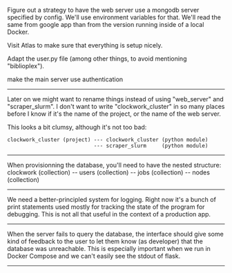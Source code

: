 
Figure out a strategy to have the web server use a mongodb server specified by config.
We'll use environment variables for that. We'll read the same from google app
than from the version running inside of a local Docker.

Visit Atlas to make sure that everything is setup nicely.

Adapt the user.py file (among other things, to avoid mentioning "biblioplex").

make the main server use authentication

---

Later on we might want to rename things instead of using "web_server" and "scraper_slurm".
I don't want to write "clockwork_cluster" in so many places before I know if it's the name
of the project, or the name of the web server.

This looks a bit clumsy, although it's not too bad:

    clockwork_cluster (project) --- clockwork_cluster (python module)
                                --- scraper_slurm     (python module)

---

When provisionning the database, you'll need to have the nested structure:
    clockwork (collection)  -- users (collection)
                            -- jobs  (collection)
                            -- nodes (collection)

---

We need a better-principled system for logging. Right now it's a bunch of print
statements used mostly for tracking the state of the program for debugging.
This is not all that useful in the context of a production app.

---

When the server fails to query the database, the interface should give some
kind of feedback to the user to let them know (as developer) that the
database was unreachable. This is especially important when we run in Docker Compose
and we can't easily see the stdout of flask.

---




